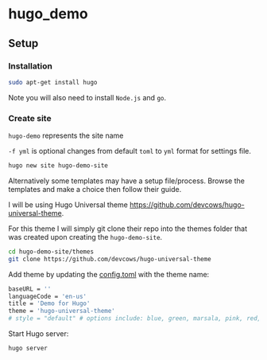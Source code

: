 # hugo_demo

## Setup

### Installation

```bash
sudo apt-get install hugo
```

Note you will also need to install `Node.js` and `go`.

### Create site

`hugo-demo` represents the site name

`-f yml` is optional changes from default `toml` to `yml` format for settings file.

```bash
hugo new site hugo-demo-site
```

Alternatively some templates may have a setup file/process. Browse the templates and make a choice then follow their guide. 

I will be using Hugo Universal theme https://github.com/devcows/hugo-universal-theme.

For this theme I will simply git clone their repo into the themes folder that was created upon creating the `hugo-demo-site`.

```bash
cd hugo-demo-site/themes
git clone https://github.com/devcows/hugo-universal-theme
```

Add theme by updating the [config.toml](/hugo-demo-site/config.toml) with the theme name:
```bash
baseURL = ''
languageCode = 'en-us'
title = 'Demo for Hugo'
theme = 'hugo-universal-theme'
# style = "default" # options include: blue, green, marsala, pink, red, turqoise, violet
```

Start Hugo server:
```bash
hugo server
```